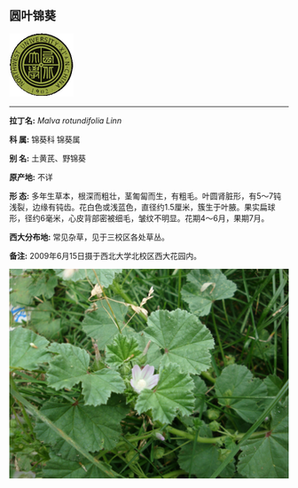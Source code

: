 ## 圆叶锦葵

![西北大学校园网络植物志](JPG/nwu.gif)

---

**拉丁名:**  _Malva rotundifolia Linn_

**科 属:** 锦葵科 锦葵属

**别 名:** 土黄芪、野锦葵

**原产地:** 不详

**形  态:** 多年生草本，根深而粗壮，茎匍匐而生，有粗毛。叶圆肾脏形，有5～7钝浅裂，边缘有钝齿。花白色或浅蓝色，直径约1.5厘米，簇生于叶腋。果实扁球形，径约6毫米，心皮背部密被细毛，皱纹不明显。花期4～6月，果期7月。

**西大分布地:** 常见杂草，见于三校区各处草丛。

**备注:** 2009年6月15日摄于西北大学北校区西大花园内。

![圆叶锦葵](JPG/圆叶锦葵1.JPG) 

